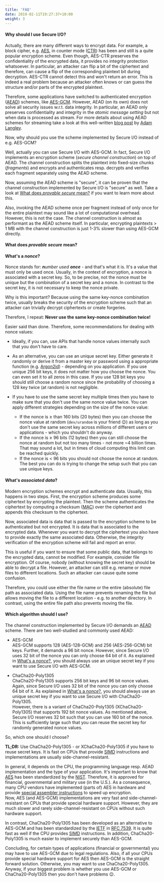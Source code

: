 ```yaml
---
title: 'FAQ'
date: 2019-02-11T19:27:37+10:00
weight: 3
---
```


<h4 id="why-should-i-use-secure-io">
    <a href="/doc/faq#why-should-i-use-secure-io" style="text-decoration:none">
        Why should I use Secure I/O?
    </a>
</h4>

Actually, there are many different ways to encrypt data. For example, a block
cipher, e.g.
[AES](https://en.wikipedia.org/wiki/Advanced_Encryption_Standard), in counter
mode ([CTR](https://en.wikipedia.org/wiki/CTR_mode#Counter_(CTR))) has been and
still is a quite popular encryption scheme. Even though, AES-CTR preserves the
confidentiality of the encrypted data, it provides no integrity protection
whatsoever. In particular, an attacker can flip a bit of the ciphertext and
therefore, can cause a flip of the corresponding plaintext bit during
decryption. AES-CTR cannot detect this and won't return an error. This is
indeed a real problem because an attacker often knows or can guess the
structure and/or parts of the encrypted plaintext.

Therefore, some applications have switched to authenticated encryption
([AEAD](https://en.wikipedia.org/wiki/Authenticated_encryption)) schemes, like
[AES-GCM](https://en.wikipedia.org/wiki/Galois/Counter_Mode). However, AEAD
(on its own) does not solve all security issues w.r.t. data integrity. In
particular, an AEAD only preserves confidentiality and integrity in the
*atomic message setting* but not when data is processed as stream. For more
details about using AEAD schemes for streaming take a look at this well-written
[blog post](https://www.imperialviolet.org/2014/06/27/streamingencryption.html) by
[Adam Langley](https://twitter.com/agl__). 

Now, why should you use the scheme implemented by Secure I/O instead of e.g.
AES-GCM?

Well, actually you can use Secure I/O with AES-GCM. In fact, Secure I/O
implements an encryption scheme (*secure channel construction*) on top of AEAD.
The channel construction splits the plaintext into fixed-size chunks
(*fragments*) and encrypts and authenticates resp. decrypts and verifies each
fragment separately using the AEAD scheme.

Now, assuming the AEAD scheme is "secure", it can be proven that the channel
construction implemented by Secure I/O is "secure" as well. Take a look at
[What does *provable secure* mean?](/doc/faq#what-does-provable-secure-mean) if
you want to learn more about this.

Also, invoking the AEAD scheme once per fragment instead of only once for the
entire plaintext may sound like a lot of computational overhead. However, this
is not the case. The channel construction is almost as performant as the AEAD
scheme itself. In particular, encrypting plaintexts > 1 MB with the channel
construction is just 1-3% slower than using AES-GCM directly.  

<h4 id="what-does-provable-secure-mean">
    <a href="/doc/faq#what-does-provable-secure-mean" style="text-decoration:none">
        What does <i>provable secure</i> mean?
    </a>
</h4>

<h4 id="what-is-a-nonce">
    <a href="/doc/faq#what-is-a-nonce" style="text-decoration:none">
        What's a <i>nonce</i>?
    </a>
</h4>

Nonce stands for: <i><b>n</b>umber used <b>once</b></i> - and that's what it
is. It's a value that must only be used once. Usually, in the context of
encryption, a nonce is associated with a secret key.  So, to be precise, not
the nonce must be unique but the combination of a secret key and a nonce.
In contrast to the secret key, it is not necessary to keep the nonce private.

Why is this important? Because using the same key-nonce combination twice,
usually breaks the security of the encryption scheme such that an attacker
can trivially decrypt ciphertexts or create forgeries.  

Therefore, I repeat: **Never use the same key-nonce combination twice!**

Easier said than done. Therefore, some recommendations for dealing with nonce
values:
 
 - Ideally, if you can, use APIs that handle nonce values internally such that
   you don't have to care.
 - As an alternative, you can use an unique secret key. Either generate it
   randomly or derive it from a master key or password using a appropriate
   function (e.g. [Argon2id](https://en.wikipedia.org/wiki/Argon2)) - depending on
   you application.  If you use unique 256 bit keys, it does not matter how you
   choose the nonce.  You can even set it to all zeros in this case. If you use
   128 bit keys you should still choose a random nonce since the probability of
   choosing a 128 key twice (at random) is not negligible.

 - If you have to use the same secret key multiple times then you have to make
   sure that you don't use the same nonce value twice. You can apply different
   strategies depending on the size of the nonce value:
    - If the nonce is ≥ than 160 bits (20 bytes) then you can choose the
      nonce value at random (`dev/urandom` is your friend 😉) 
      as long as you don't use the same secret key across millions of different
      users or applications - which you shouldn't do anyway.
    - If the nonce is ≥ 96 bits (12 bytes) then you can still choose the
      nonce at random but not too many times - not more ~4 billion times.
      That may sound a lot, but in times of cloud computing this limit can
      be reached quickly.
    - If the nonce is < 96 bits you should not choose the nonce at random.
      The best you can do is trying to change the setup such that you can 
      use unique keys. 

<h4 id="what-is-associated-data">
    <a href="/doc/faq#what-is-associated-data" style="text-decoration:none">
            What's <i>associated data</i>?
    </a>
</h4>

Modern encryption schemes encrypt and authenticate data. Usually, this happens
in two steps. First, the encryption scheme produces some ciphertext by
encrypting the plaintext. Then the scheme authenticates the ciphertext by
computing a checksum
([MAC](https://en.wikipedia.org/wiki/Message_authentication_code)) over the
ciphertext and appends this checksum to the ciphertext.

Now, associated data is data that is passed to the encryption scheme to be
authenticated but not encrypted. It is data that is associated to the encrypted
data. Whenever you want to decrypt the ciphertext you also have to provide
exactly the same associated data. Otherwise, the integrity verification of the
encryption scheme will fail and report an error.

This is useful if you want to ensure that some public data, that belongs to the
encrypted data, cannot be modified. For example, consider file encryption. Of 
course, nobody (without knowing the secret key) should be able to decrypt a file.
However, an attacker can still e.g. rename or move files to different locations.
Such an attacker can cause quite some confusion. 

Therefore, you could use either the file name or the entire (absolute) file path
as associated data. Using the file name prevents renaming the file but allows
moving the file to a different location - e.g. to another directory. In contrast, 
using the entire file path also prevents moving the file.

<h4 id="which-algorithm-should-i-use">
    <a href="/doc/faq#which-algorithm-should-i-use" style="text-decoration:none">
        Which algorithm should I use?
    </a>
</h4>

The channel construction implemented by Secure I/O demands an
[AEAD](https://en.wikipedia.org/wiki/Authenticated_encryption) scheme.
There are two well-studied and commonly used AEAD:

 - AES-GCM  
   AES-GCM supports 128 (AES-128-GCM) and 256 (AES-256-GCM) bit keys. 
   Further, it demands a 96 bit nonce. However, since Secure I/O uses
   32 bit of the nonce you can only choose 64 bit of it. As explained
   in [What's a *nonce*?](#what-is-a-nonce), you should always use an unique
   secret key if you want to use Secure I/O with AES-GCM. 
     
 - ChaCha20-Poly1305  
   ChaCha20-Poly1305 supports 256 bit keys and 96 bit nonce values. Again, since
   Secure I/O uses 32 bit of the nonce you can only choose 64 bit of it. As explained
   in [What's a *nonce*?](#what-is-a-nonce), you should always use an unique
   secret key if you want to use Secure I/O with ChaCha20-Poly1305.  
   However, there is a variant of ChaCha20-Poly1305 (XChaCha20-Poly1305) that supports
   192 bit nonce values. As mentioned above, Secure I/O reserves 32 bit such that you
   can use 160 bit of the nonce. This is sufficiently large such that you can reuse the
   secret key for randomly generated nonce values.

So, which one should I choose?

**TL;DR:** Use ChaCha20-Poly1305 - or XChaCha20-Poly1305 if you have to reuse
secret keys.  It is fast on CPUs that provide
[SIMD](https://en.wikipedia.org/wiki/SIMD) instructions and implementations are
usually side-channel-resistant.

In general, it depends on the CPU, the programming language resp. AEAD
implementation and the type of your application. It's important to know that
[AES](https://en.wikipedia.org/wiki/Advanced_Encryption_Standard) has been
standardized by the
[NIST](https://nvlpubs.nist.gov/nistpubs/FIPS/NIST.FIPS.197.pdf).  Therefore,
it is approved for financial, governmental and military use (in the U.S.).  As a
consequence, many CPU vendors have implemented (parts of) AES in hardware and
provide [special assembler
instructions](https://en.wikipedia.org/wiki/AES_instruction_set) to speed up
encryption.   
Now, AES (and AES-GCM) implementations are very fast and
side-channel-resistant on CPUs that provide special hardware support. However,
they are much slower and rarely side-channel-resistant on CPUs without such
hardware support.

In contrast, ChaCha20-Poly1305 has been developed as an alternative to AES-GCM
and has been standardized by the [IETF](https://www.ietf.org/) in [RFC
7539](https://tools.ietf.org/html/rfc7539). It is quite fast as well if the CPU
provides [SIMD](https://en.wikipedia.org/wiki/SIMD) instructions. In addition,
ChaCha20-Poly1305 is much easier to implement securely than AES-GCM.

Concluding, for certain types of applications (financial or governmental) you may
have to use AES-GCM due to legal regulations. Also, if all your CPUs provide
special hardware support for AES then AES-GCM is the straight forward solution.
Otherwise, you may want to use ChaCha20-Poly1305. Anyway, if your biggest problem
is whether you use AES-GCM or ChaCha20-Poly1305 then you don't have problems 😉.
